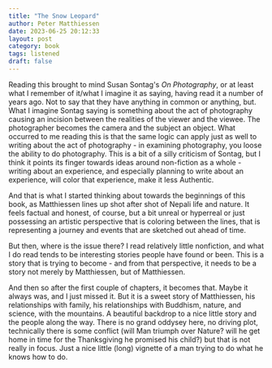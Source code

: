 ```yaml
---
title: "The Snow Leopard"
author: Peter Matthiessen
date: 2023-06-25 20:12:33
layout: post
category: book
tags: listened
draft: false
---
```


Reading this brought to mind Susan Sontag's *On Photography*, or at least what I remember of it/what I imagine it as saying, having read it a number of years ago. Not to say that they have anything in common or anything, but. What I imagine Sontag saying is something about the act of photography causing an incision between the realities of the viewer and the viewee. The photographer becomes the camera and the subject an object. What occurred to me reading this is that the same logic can apply just as well to writing about the act of photography - in examining photography, you loose the ability to do photography. This is a bit of a silly criticism of Sontag, but I think it points its finger towards ideas around non-fiction as a whole - writing about an experience, and especially planning to write about an experience, will color that experience, make it less Authentic.

And that is what I started thinking about towards the beginnings of this book, as Matthiessen lines up shot after shot of Nepali life and nature. It feels factual and honest, of course, but a bit unreal or hyperreal or just possessing an artistic perspective that is coloring between the lines, that is representing a journey and events that are sketched out ahead of time.

But then, where is the issue there?  I read relatively little nonfiction, and what I do read tends to be interesting stories people have found or been. This is a story that is trying to become - and from that perspective, it needs to be a story not merely by Matthiessen, but of Matthiessen.

And then so after the first couple of chapters, it becomes that. Maybe it always was, and I just missed it. But it is a sweet story of Matthiessen, his relationships with family, his relationships with Buddhism, nature, and science, with the mountains. A beautiful backdrop to a nice little story and the people along the way. There is no grand oddysey here, no driving plot, technically there is some conflict (will Man triumph over Nature? will he get home in time for the Thanksgiving he promised his child?) but that is not really in focus. Just a nice little (long) vignette of a man trying to do what he knows how to do.
